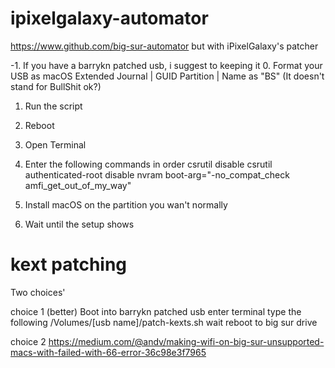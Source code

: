 # ipixelgalaxy-automator
https://www.github.com/big-sur-automator but with iPixelGalaxy's patcher

-1. If you have a barrykn patched usb, i suggest to keeping it
0. Format your USB as macOS Extended Journal | GUID Partition | Name as "BS" (It doesn't stand for BullShit ok?)
1. Run the script
2. Reboot
3. Open Terminal
4. Enter the following commands in order
csrutil disable
csrutil authenticated-root disable
nvram boot-arg="-no_compat_check amfi_get_out_of_my_way"

5. Install macOS on the partition you wan't normally
6. Wait until the setup shows

# kext patching

Two choices'

choice 1 (better)
Boot into barrykn patched usb
enter terminal
type the following
/Volumes/[usb name]/patch-kexts.sh
wait
reboot to big sur drive

choice 2
https://medium.com/@andv/making-wifi-on-big-sur-unsupported-macs-with-failed-with-66-error-36c98e3f7965

